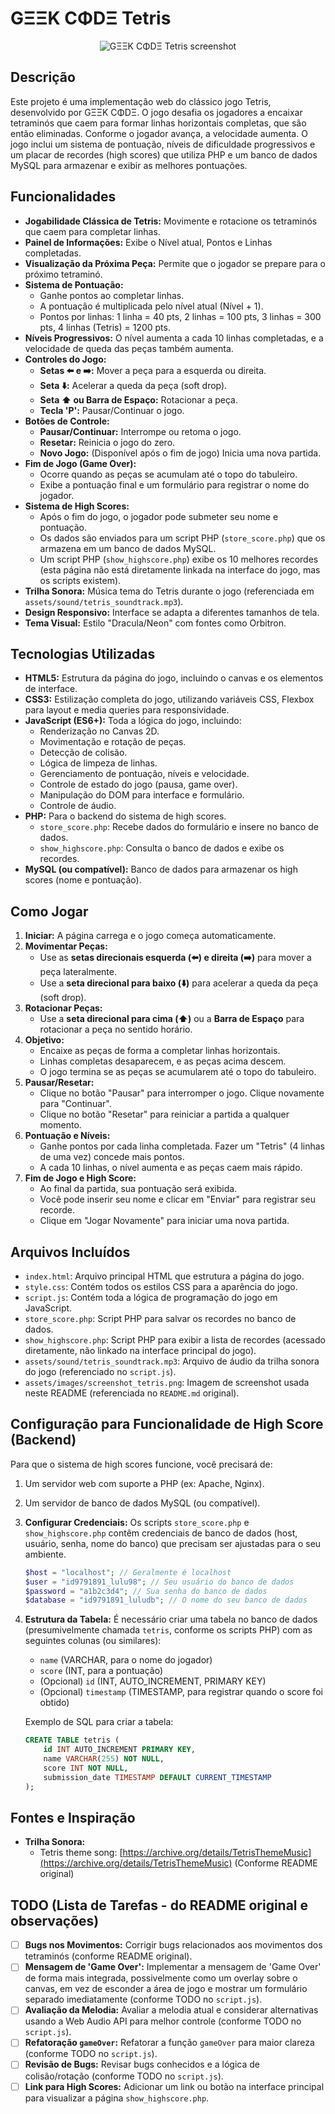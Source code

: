 # GΞΞK CΦDΞ Tetris

<p align="center"><img alt="GΞΞK CΦDΞ Tetris screenshot" src="assets/images/screenshot_tetris.png"></p>

## Descrição

Este projeto é uma implementação web do clássico jogo Tetris, desenvolvido por GΞΞK CΦDΞ. O jogo desafia os jogadores a encaixar tetraminós que caem para formar linhas horizontais completas, que são então eliminadas. Conforme o jogador avança, a velocidade aumenta. O jogo inclui um sistema de pontuação, níveis de dificuldade progressivos e um placar de recordes (high scores) que utiliza PHP e um banco de dados MySQL para armazenar e exibir as melhores pontuações.

## Funcionalidades

* **Jogabilidade Clássica de Tetris:** Movimente e rotacione os tetraminós que caem para completar linhas.
* **Painel de Informações:** Exibe o Nível atual, Pontos e Linhas completadas.
* **Visualização da Próxima Peça:** Permite que o jogador se prepare para o próximo tetraminó.
* **Sistema de Pontuação:**
    * Ganhe pontos ao completar linhas.
    * A pontuação é multiplicada pelo nível atual (Nível + 1).
    * Pontos por linhas: 1 linha = 40 pts, 2 linhas = 100 pts, 3 linhas = 300 pts, 4 linhas (Tetris) = 1200 pts.
* **Níveis Progressivos:** O nível aumenta a cada 10 linhas completadas, e a velocidade de queda das peças também aumenta.
* **Controles do Jogo:**
    * **Setas ⬅️ e ➡️:** Mover a peça para a esquerda ou direita.
    * **Seta ⬇️:** Acelerar a queda da peça (soft drop).
    * **Seta ⬆️ ou Barra de Espaço:** Rotacionar a peça.
    * **Tecla 'P':** Pausar/Continuar o jogo.
* **Botões de Controle:**
    * **Pausar/Continuar:** Interrompe ou retoma o jogo.
    * **Resetar:** Reinicia o jogo do zero.
    * **Novo Jogo:** (Disponível após o fim de jogo) Inicia uma nova partida.
* **Fim de Jogo (Game Over):**
    * Ocorre quando as peças se acumulam até o topo do tabuleiro.
    * Exibe a pontuação final e um formulário para registrar o nome do jogador.
* **Sistema de High Scores:**
    * Após o fim do jogo, o jogador pode submeter seu nome e pontuação.
    * Os dados são enviados para um script PHP (`store_score.php`) que os armazena em um banco de dados MySQL.
    * Um script PHP (`show_highscore.php`) exibe os 10 melhores recordes (esta página não está diretamente linkada na interface do jogo, mas os scripts existem).
* **Trilha Sonora:** Música tema do Tetris durante o jogo (referenciada em `assets/sound/tetris_soundtrack.mp3`).
* **Design Responsivo:** Interface se adapta a diferentes tamanhos de tela.
* **Tema Visual:** Estilo "Dracula/Neon" com fontes como Orbitron.

## Tecnologias Utilizadas

* **HTML5:** Estrutura da página do jogo, incluindo o canvas e os elementos de interface.
* **CSS3:** Estilização completa do jogo, utilizando variáveis CSS, Flexbox para layout e media queries para responsividade.
* **JavaScript (ES6+):** Toda a lógica do jogo, incluindo:
    * Renderização no Canvas 2D.
    * Movimentação e rotação de peças.
    * Detecção de colisão.
    * Lógica de limpeza de linhas.
    * Gerenciamento de pontuação, níveis e velocidade.
    * Controle de estado do jogo (pausa, game over).
    * Manipulação do DOM para interface e formulário.
    * Controle de áudio.
* **PHP:** Para o backend do sistema de high scores.
    * `store_score.php`: Recebe dados do formulário e insere no banco de dados.
    * `show_highscore.php`: Consulta o banco de dados e exibe os recordes.
* **MySQL (ou compatível):** Banco de dados para armazenar os high scores (nome e pontuação).

## Como Jogar

1.  **Iniciar:** A página carrega e o jogo começa automaticamente.
2.  **Movimentar Peças:**
    * Use as **setas direcionais esquerda (⬅️) e direita (➡️)** para mover a peça lateralmente.
    * Use a **seta direcional para baixo (⬇️)** para acelerar a queda da peça (soft drop).
3.  **Rotacionar Peças:**
    * Use a **seta direcional para cima (⬆️)** ou a **Barra de Espaço** para rotacionar a peça no sentido horário.
4.  **Objetivo:**
    * Encaixe as peças de forma a completar linhas horizontais.
    * Linhas completas desaparecem, e as peças acima descem.
    * O jogo termina se as peças se acumularem até o topo do tabuleiro.
5.  **Pausar/Resetar:**
    * Clique no botão "Pausar" para interromper o jogo. Clique novamente para "Continuar".
    * Clique no botão "Resetar" para reiniciar a partida a qualquer momento.
6.  **Pontuação e Níveis:**
    * Ganhe pontos por cada linha completada. Fazer um "Tetris" (4 linhas de uma vez) concede mais pontos.
    * A cada 10 linhas, o nível aumenta e as peças caem mais rápido.
7.  **Fim de Jogo e High Score:**
    * Ao final da partida, sua pontuação será exibida.
    * Você pode inserir seu nome e clicar em "Enviar" para registrar seu recorde.
    * Clique em "Jogar Novamente" para iniciar uma nova partida.

## Arquivos Incluídos

* `index.html`: Arquivo principal HTML que estrutura a página do jogo.
* `style.css`: Contém todos os estilos CSS para a aparência do jogo.
* `script.js`: Contém toda a lógica de programação do jogo em JavaScript.
* `store_score.php`: Script PHP para salvar os recordes no banco de dados.
* `show_highscore.php`: Script PHP para exibir a lista de recordes (acessado diretamente, não linkado na interface principal do jogo).
* `assets/sound/tetris_soundtrack.mp3`: Arquivo de áudio da trilha sonora do jogo (referenciado no `script.js`).
* `assets/images/screenshot_tetris.png`: Imagem de screenshot usada neste README (referenciada no `README.md` original).

## Configuração para Funcionalidade de High Score (Backend)

Para que o sistema de high scores funcione, você precisará de:

1.  Um servidor web com suporte a PHP (ex: Apache, Nginx).
2.  Um servidor de banco de dados MySQL (ou compatível).
3.  **Configurar Credenciais:** Os scripts `store_score.php` e `show_highscore.php` contêm credenciais de banco de dados (host, usuário, senha, nome do banco) que precisam ser ajustadas para o seu ambiente.
    ```php
    $host = "localhost"; // Geralmente é localhost
    $user = "id9791891_lulu98"; // Seu usuário do banco de dados
    $password = "a1b2c3d4"; // Sua senha do banco de dados
    $database = "id9791891_luludb"; // O nome do seu banco de dados
    ```
4.  **Estrutura da Tabela:** É necessário criar uma tabela no banco de dados (presumivelmente chamada `tetris`, conforme os scripts PHP) com as seguintes colunas (ou similares):
    * `name` (VARCHAR, para o nome do jogador)
    * `score` (INT, para a pontuação)
    * (Opcional) `id` (INT, AUTO_INCREMENT, PRIMARY KEY)
    * (Opcional) `timestamp` (TIMESTAMP, para registrar quando o score foi obtido)

    Exemplo de SQL para criar a tabela:
    ```sql
    CREATE TABLE tetris (
        id INT AUTO_INCREMENT PRIMARY KEY,
        name VARCHAR(255) NOT NULL,
        score INT NOT NULL,
        submission_date TIMESTAMP DEFAULT CURRENT_TIMESTAMP
    );
    ```

## Fontes e Inspiração

* **Trilha Sonora:**
    * Tetris theme song: [https://archive.org/details/TetrisThemeMusic](https://archive.org/details/TetrisThemeMusic) (Conforme README original)

## TODO (Lista de Tarefas - do README original e observações)

* [ ] **Bugs nos Movimentos:** Corrigir bugs relacionados aos movimentos dos tetraminós (conforme README original).
* [ ] **Mensagem de 'Game Over':** Implementar a mensagem de 'Game Over' de forma mais integrada, possivelmente como um overlay sobre o canvas, em vez de esconder a área de jogo e mostrar um formulário separado imediatamente (conforme TODO no `script.js`).
* [ ] **Avaliação da Melodia:** Avaliar a melodia atual e considerar alternativas usando a Web Audio API para melhor controle (conforme TODO no `script.js`).
* [ ] **Refatoração `gameOver`:** Refatorar a função `gameOver` para maior clareza (conforme TODO no `script.js`).
* [ ] **Revisão de Bugs:** Revisar bugs conhecidos e a lógica de colisão/rotação (conforme TODO no `script.js`).
* [ ] **Link para High Scores:** Adicionar um link ou botão na interface principal para visualizar a página `show_highscore.php`.
